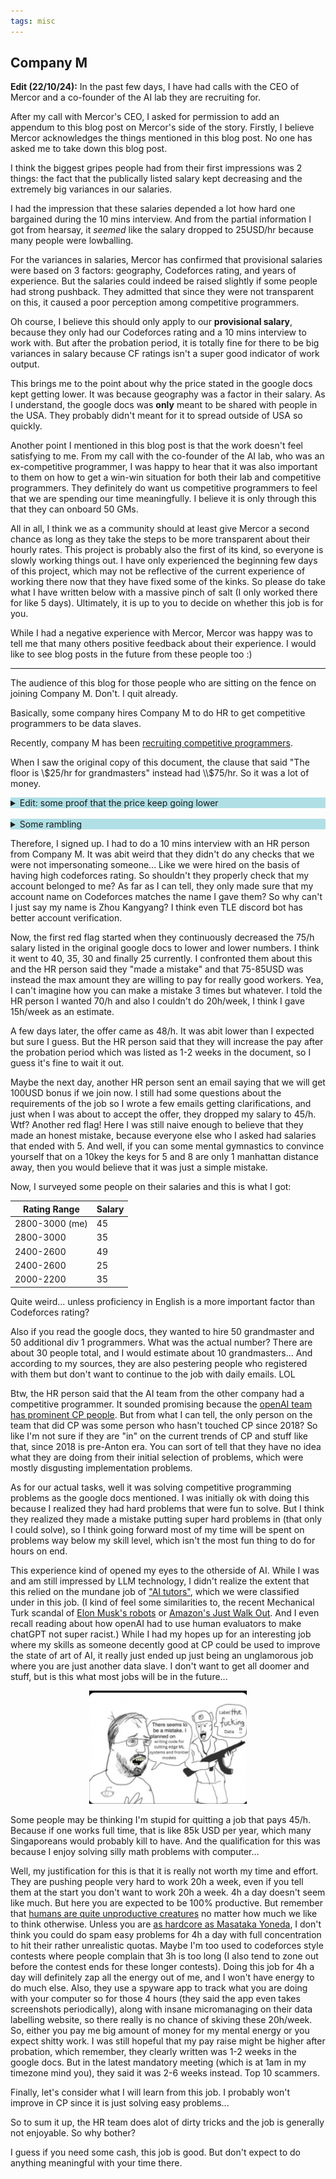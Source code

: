 ```yaml
---
tags: misc
---
```


## Company M

**Edit (22/10/24):** In the past few days, I have had calls with the CEO of Mercor and a co-founder of the AI lab they are recruiting for.

After my call with Mercor's CEO, I asked for permission to add an appendum to this blog post on Mercor's side of the story. Firstly, I believe Mercor acknowledges the things mentioned in this blog post. No one has asked me to take down this blog post.

I think the biggest gripes people had from their first impressions was 2 things: the fact that the publically listed salary kept decreasing and the extremely big variances in our salaries.

I had the impression that these salaries depended a lot how hard one bargained during the 10 mins interview. And from the partial information I got from hearsay, it *seemed* like the salary dropped to 25USD/hr because many people were lowballing.

For the variances in salaries, Mercor has confirmed that provisional salaries were based on 3 factors: geography, Codeforces rating, and years of experience. But the salaries could indeed be raised slightly if some people had strong pushback. They admitted that since they were not transparent on this, it caused a poor perception among competitive programmers.

Oh course, I believe this should only apply to our **provisional salary**, because they only had our Codeforces rating and a 10 mins interview to work with. But after the probation period, it is totally fine for there to be big variances in salary because CF ratings isn't a super good indicator of work output.

This brings me to the point about why the price stated in the google docs kept getting lower. It was because geography was a factor in their salary. As I understand, the google docs was **only** meant to be shared with people in the USA. They probably didn't meant for it to spread outside of USA so quickly.

Another point I mentioned in this blog post is that the work doesn't feel satisfying to me. From my call with the co-founder of the AI lab, who was an ex-competitive programmer, I was happy to hear that it was also important to them on how to get a win-win situation for both their lab and competitive programmers. They definitely do want us competitive programmers to feel that we are spending our time meaningfully. I believe it is only through this that they can onboard 50 GMs.

All in all, I think we as a community should at least give Mercor a second chance as long as they take the steps to be more transparent about their hourly rates. This project is probably also the first of its kind, so everyone is slowly working things out. I have only experienced the beginning few days of this project, which may not be reflective of the current experience of working there now that they have fixed some of the kinks. So please do take what I have written below with a massive pinch of salt (I only worked there for like 5 days). Ultimately, it is up to you to decide on whether this job is for you.

While I had a negative experience with Mercor, Mercor was happy was to tell me that many others positive feedback about their experience. I would like to see blog posts in the future from these people too :)
<hr>

The audience of this blog for those people who are sitting on the fence on joining Company M. Don't. I quit already.

Basically, some company hires Company M to do HR to get competitive programmers to be data slaves.

Recently, company M has been [recruiting competitive programmers](https://archive.ph/OXFNX). 

When I saw the original copy of this document, the clause that said "The floor is \\$25/hr for grandmasters" instead had \\$75/hr. So it was a lot of money.

<details style="background-color:powderblue"><summary markdown="span">Edit: some proof that the price keep going lower </summary>
All these screenshots are taken from what I can find from AC server.

<center>
  <img src="/media/a.png" width="50%">
</center>
<br>
<center>
  <img src="/media/c.png" width="50%">
</center>
<br>
<center>
  <img src="/media/b.png" width="50%">
</center>
<br>
<center>
  <img src="/media/d.png" width="50%">
</center>

Now, I can understand that putting \\$75 initially might have been an honest mistake because they corrected it in a few hours. From the point of \\$45 onwards, the price kept decreasing. Shoutout to those in AC server who took screenshots of the documents as proof. 

</details>
<br>
<details style="background-color:powderblue"><summary markdown="span">Some rambling</summary>

I know doing tuition is much more ludicrous. Indeed, I am in Singapore, so I can probably ask for **much** higher rate with all the tiger moms pushing their children towards Olympiads (Thankfully, my mom is not like that, she only forced me to learn Chinese, which now I regret not learning properly...). But personally, charging exorbitant rates for *that* sort of competitive programming tuition is against my morals, but that's another story.

Generally, my philosophy is that I shouldn't strive to earn money from competitive programming. You can see [here](https://codeforces.com/blog/entry/104544) how much coordinators earn per contest. It may seem like a lot at first, but then consider the amount of time and effort spent on each contest I coordinate (which is the cause for burn out lol). To me, coordinating codeforces rounds is a passion project, so I don't really mind the pay. But of course, some money is a welcome bonus. This sentiment is [echoed by dario2994](https://codeforces.com/blog/entry/85424) as well. In the same vein, I do not mind teaching competitive programming in the local competitive programming scene for very low pay as well. If you think competitive programming is fun, then shouldn't you act like an evangelist, sharing this joy with the next generation of competitive programmers? In fact, I will be coaching the Singapore IOI team next year for the compensation of a free trip to Bolivia. Is it worth it? Monetarily, no. But who cares?

Now, the difference here is that I don't have any incentive to work for Company M other than monetary benefits, so I will definitely want to ensure that I am paid fairly for using my time. Although the rate is lower than tuition, I believed it be an amazing rate because from the job description it seemed that I was going to be paid at least 75USD/h just for solving competitive programming problems. Sounds like an amazing deal!

Also, I was quite interested in the job itself, since I wanted to personally see the frontiers of LLM research and genuinely wanted to be proven wrong that LLM can't do competitive programming. On the moral side of things, I don't really have any qualms about this "destroying CP". Did Chess or Weiqi die after DeepBlue and AlphaGo appeared? Refer to [Um_nik's opinion](https://codeforces.com/blog/entry/133949). And frankly, I don't think we will get to a stage where AI actually defeats humans in CP anytime soon.

As pointed our in [nor's blog](https://nor-blog.codeberg.page/posts/2024-07-28-thoughts-on-the-present-and-future-of-ai-and-problem-solving/) AI fundamentally lacks reasoning (and possibly also creative) to work in the same conjecture-and-proof style as humans. Recently, there has been a  [preprint](https://arxiv.org/abs/2410.05229) suggesting that LLMs can't even reliably solve gradeschool math word problems. I love how everytime LLMs do something really impressive, we realize it was just a [data leak](https://codeforces.com/blog/entry/123035?#comment-1091176) lol.

Then there is the other side of it which is creativity, which I thought AI would definitely have the upper hand. Surely it can enumerate all reasonable ideas faster than humans can? I still believe that the only difference a decent competitive programmer and a really strong one is that one has much more experience and has better heuristics to guide him through the massive search space of ideas in competitive programming as pointed out in [this blog by smax](https://mzhang2021.github.io/cp-blog/difficulty/). But why would AI need to care about heuristics if it can just iterate the entire "problem solving graph"? But maybe because of how LLMs fundamentally work with proabilistic next word generation, there is no way it can be "creative" if its thoughts are contrained? But I don't even know how my brain comes out with novel ideas for CP so I'm not exactly sure what human quality LLMs are missing to not be creative. And maybe using text to search this "problem solving graph" is simply not the best idea. After all, if you have done enough competitive programming, you would probably have realized how some neat idea in your head can easily turn into some lengthy essay when you write it in English in the editorial. Simply, natural language is super unwieldy here. That's not how humans think.

</details>

Therefore, I signed up. I had to do a 10 mins interview with an HR person from Company M. It was abit weird that they didn't do any checks that we were not impersonating someone... Like we were hired on the basis of having high codeforces rating. So shouldn't they properly check that my account belonged to me? As far as I can tell, they only made sure that my account name on Codeforces matches the name I gave them? So why can't I just say my name is Zhou Kangyang? I think even TLE discord bot has better account verification.

Now, the first red flag started when they continuously decreased the 75/h salary listed in the original google docs to lower and lower numbers. I think it went to 40, 35, 30 and finally 25 currently. I confronted them about this and the HR person said they "made a mistake" and that 75-85USD was instead the max amount they are willing to pay for really good workers. Yea, I can't imagine how you can make a mistake 3 times but whatever. I told the HR person I wanted 70/h and also I couldn't do 20h/week, I think I gave 15h/week as an estimate.

A few days later, the offer came as 48/h. It was abit lower than I expected but sure I guess. But the HR person said that they will increase the pay after the probation period which was listed as 1-2 weeks in the document, so I guess it's fine to wait it out.

Maybe the next day, another HR person sent an email saying that we will get 100USD bonus if we join now. I still had some questions about the requirements of the job so I wrote a few emails getting clarifications, and just when I was about to accept the offer, they dropped my salary to 45/h. Wtf? Another red flag! Here I was still naive enough to believe that they made an honest mistake, because everyone else who I asked had salaries that ended with 5. And well, if you can some mental gymnastics to convince yourself that on a 10key the keys for 5 and 8 are only 1 manhattan distance away, then you would believe that it was just a simple mistake.

Now, I surveyed some people on their salaries and this is what I got:

| Rating Range   | Salary |
| -------------- | ------ |
| 2800-3000 (me) | 45     |
| 2800-3000      | 35     |
| 2400-2600      | 49     |
| 2400-2600      | 25     |
| 2000-2200      | 35     |

Quite weird... unless proficiency in English is a more important factor than Codeforces rating? 

Also if you read the google docs, they wanted to hire 50 grandmaster and 50 additional div 1 programmers. What was the actual number? There are about 30 people total, and I would estimate about 10 grandmasters... And according to my sources, they are also pestering people who registered with them but don't want to continue to the job with daily emails. LOL

Btw, the HR person said that the AI team from the other company had a competitive programmer. It sounded promising because the [openAI team has prominent CP people](https://codeforces.com/blog/entry/134091). But from what I can tell, the only person on the team that did CP was some person who hasn't touched CP since 2018? So like I'm not sure if they are "in" on the current trends of CP and stuff like that, since 2018 is pre-Anton era. You can sort of tell that they have no idea what they are doing from their initial selection of problems, which were mostly disgusting implementation problems.

As for our actual tasks, well it was solving competitive programming problems as the google docs mentioned. I was initially ok with doing this because I realized they had hard problems that were fun to solve. But I think they realized they made a mistake putting super hard problems in (that only I could solve), so I think going forward most of my time will be spent on problems way below my skill level, which isn't the most fun thing to do for hours on end.

This experience kind of opened my eyes to the otherside of AI. While I was and am still impressed by LLM technology, I didn't realize the extent that this relied on the mundane job of ["AI tutors"](https://www.nytimes.com/2024/04/10/technology/ai-chatbot-training-chatgpt.html), which we were classified under in this job. (I kind of feel some similarities to, the recent Mechanical Turk scandal of [Elon Musk's robots](https://www.businessinsider.com/tesla-optimus-robots-bartending-controlled-by-humans-2024-10) or [Amazon's Just Walk Out](https://www.washingtontimes.com/news/2024/apr/4/amazons-just-walk-out-stores-relied-on-1000-people/). And I even recall reading about how openAI had to use human evaluators to make chatGPT not super racist.) While I had my hopes up for an interesting job where my skills as someone decently good at CP could be used to improve the state of art of AI, it really just ended up just being an unglamorous job where you are just another data slave. I don't want to get all doomer and stuff, but is this what most jobs will be in the future... 

<center>
  <img src="/media/aitutor.jpg" width="50%">
</center>

Some people may be thinking I'm stupid for quitting a job that pays 45/h. Because if one works full time, that is like 85k USD per year, which many Singaporeans would probably kill to have. And the qualification for this was because I enjoy solving silly math problems with computer...

Well, my justification for this is that it is really not worth my time and effort. They are pushing people very hard to work 20h a week, even if you tell them at the start you don't want to work 20h a week. 4h a day doesn't seem like much. But here you are expected to be 100% productive. But remember that [humans are quite unproductive creatures](https://blog.amazingmarvin.com/how-many-hours-can-you-actually-be-productive-in-a-day/) no matter how much we like to think otherwise. Unless you are [as hardcore as Masataka Yoneda](https://codeforces.com/blog/entry/69100), I don't think you could do spam easy problems for 4h a day with full concentration to hit their rather unrealistic quotas. Maybe I'm too used to codeforces style contests where people complain that 3h is too long (I also tend to zone out before the contest ends for these longer contests). Doing this job for 4h a day will definitely zap all the energy out of me, and I won't have energy to do much else. Also, they use a spyware app to track what you are doing with your computer so for those 4 hours (they said the app even takes screenshots periodically), along with insane micromanaging on their data labelling website, so there really is no chance of skiving these 20h/week. So, either you pay me big amount of money for my mental energy or you expect shitty work. I was still hopeful that my pay raise might be higher after probation, which remember, they clearly written was 1-2 weeks in the google docs. But in the latest mandatory meeting (which is at 1am in my timezone mind you), they said it was 2-6 weeks instead. Top 10 scammers.

Finally, let's consider what I will learn from this job. I probably won't improve in CP since it is just solving easy problems...

So to sum it up, the HR team does alot of dirty tricks and the job is generally not enjoyable. So why bother?

I guess if you need some cash, this job is good. But don't expect to do anything meaningful with your time there.
